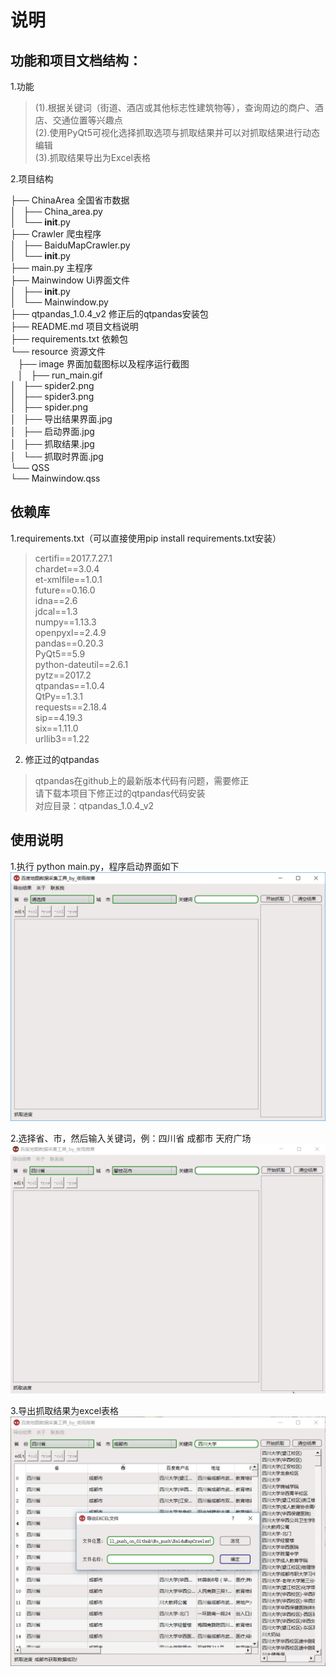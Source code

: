 # 说明

## 功能和项目文档结构：
1.功能
>(1).根据关键词（街道、酒店或其他标志性建筑物等），查询周边的商户、酒店、交通位置等兴趣点  
(2).使用PyQt5可视化选择抓取选项与抓取结果并可以对抓取结果进行动态编辑  
>(3).抓取结果导出为Excel表格  

2.项目结构
>
├── ChinaArea 全国省市数据  
│   ├── China_area.py  
│   └── __init__.py  
├── Crawler 爬虫程序  
│   ├── BaiduMapCrawler.py    
│   └── __init__.py  
├── main.py 主程序  
├── Mainwindow Ui界面文件  
│   ├── __init__.py  
│   └── Mainwindow.py  
├── qtpandas_1.0.4_v2 修正后的qtpandas安装包   
├── README.md 项目文档说明  
├── requirements.txt 依赖包    
└── resource 资源文件  
    ├── image 界面加载图标以及程序运行截图  
    │   ├── run_main.gif  
    │   ├── spider2.png  
    │   ├── spider3.png  
    │   ├── spider.png  
    │   ├── 导出结果界面.jpg  
    │   ├── 启动界面.jpg    
    │   ├── 抓取结果.jpg  
    │   └── 抓取时界面.jpg  
    └── QSS  
        └── Mainwindow.qss  
>

## 依赖库
1.requirements.txt（可以直接使用pip install requirements.txt安装）
>certifi==2017.7.27.1  
chardet==3.0.4  
et-xmlfile==1.0.1  
future==0.16.0  
idna==2.6  
jdcal==1.3  
numpy==1.13.3  
openpyxl==2.4.9  
pandas==0.20.3  
PyQt5==5.9  
python-dateutil==2.6.1  
pytz==2017.2  
qtpandas==1.0.4  
QtPy==1.3.1  
requests==2.18.4  
sip==4.19.3  
six==1.11.0  
>urllib3==1.22  

2. 修正过的qtpandas  
>qtpandas在github上的最新版本代码有问题，需要修正  
请下载本项目下修正过的qtpandas代码安装  
>对应目录：qtpandas_1.0.4_v2

## 使用说明
1.执行 python main.py，程序启动界面如下  
![Alt text](./resource/image/启动界面.jpg)  

2.选择省、市，然后输入关键词，例：四川省 成都市 天府广场 
![Alt text](./resource/image/run_main.gif)  
 

3.导出抓取结果为excel表格  
![Alt text](./resource/image/导出结果界面.jpg)



